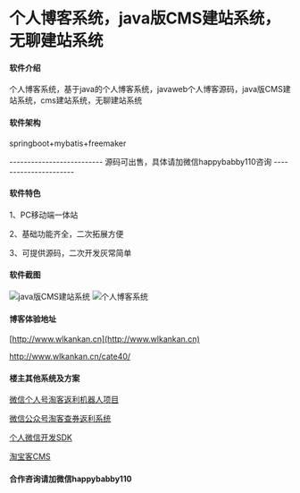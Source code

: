 # 个人博客系统，java版CMS建站系统，无聊建站系统

#### 软件介绍
个人博客系统，基于java的个人博客系统，javaweb个人博客源码，java版CMS建站系统，cms建站系统，无聊建站系统


#### 软件架构
springboot+mybatis+freemaker

-------------------------- 源码可出售，具体请加微信happybabby110咨询 ----------------------

#### 软件特色

1、PC移动端一体站

2、基础功能齐全，二次拓展方便

3、可提供源码，二次开发灰常简单


#### 软件截图
![java版CMS建站系统](https://images.gitee.com/uploads/images/2020/0507/174022_c3bf9a4f_4908820.jpeg "java版CMS建站系统.jpg")
![个人博客系统](https://images.gitee.com/uploads/images/2020/0507/174056_ef95c31d_4908820.jpeg "个人博客系统.jpg")


#### 博客体验地址

[http://www.wlkankan.cn](http://www.wlkankan.cn)

http://www.wlkankan.cn/cate40/


#### 楼主其他系统及方案

[微信个人号淘客返利机器人项目](https://gitee.com/tangjinjinwx/wechatbot)

[微信公众号淘客查券返利系统](https://gitee.com/tangjinjinwx/wechatfanli)

[个人微信开发SDK](https://gitee.com/tangjinjinwx/Public.WeChat.CRM.SDK/)

[淘宝客CMS](https://gitee.com/tangjinjinwx/taokecms)


#### 合作咨询请加微信happybabby110
